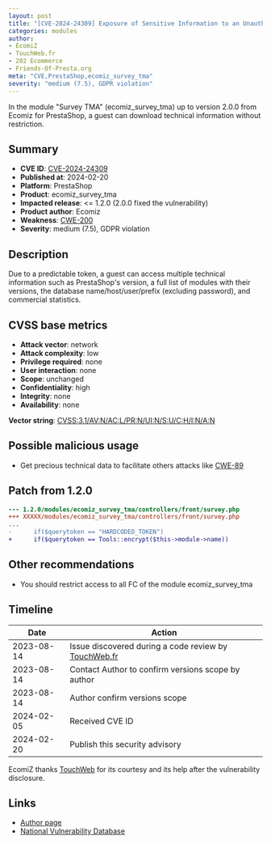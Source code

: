 ```yaml
---
layout: post
title: "[CVE-2024-24309] Exposure of Sensitive Information to an Unauthorized Actor in Ecomiz - Survey TMA module for PrestaShop"
categories: modules
author:
- EcomiZ
- TouchWeb.fr
- 202 Ecommerce
- Friends-Of-Presta.org
meta: "CVE,PrestaShop,ecomiz_survey_tma"
severity: "medium (7.5), GDPR violation"
---
```


In the module "Survey TMA" (ecomiz_survey_tma) up to version 2.0.0 from Ecomiz for PrestaShop, a guest can download technical information without restriction.

## Summary

* **CVE ID**: [CVE-2024-24309](https://cve.mitre.org/cgi-bin/cvename.cgi?name=CVE-2024-24309)
* **Published at**: 2024-02-20
* **Platform**: PrestaShop
* **Product**: ecomiz_survey_tma
* **Impacted release**: <= 1.2.0 (2.0.0 fixed the vulnerability)
* **Product author**: Ecomiz
* **Weakness**: [CWE-200](https://cwe.mitre.org/data/definitions/200.html)
* **Severity**: medium (7.5), GDPR violation

## Description

Due to a predictable token, a guest can access multiple technical information such as PrestaShop's version, a full list of modules with their versions, the database name/host/user/prefix (excluding password), and commercial statistics.


## CVSS base metrics

* **Attack vector**: network
* **Attack complexity**: low
* **Privilege required**: none
* **User interaction**: none
* **Scope**: unchanged
* **Confidentiality**: high
* **Integrity**: none
* **Availability**: none

**Vector string**: [CVSS:3.1/AV:N/AC:L/PR:N/UI:N/S:U/C:H/I:N/A:N](https://nvd.nist.gov/vuln-metrics/cvss/v3-calculator?vector=AV:N/AC:L/PR:N/UI:N/S:U/C:H/I:N/A:N)

## Possible malicious usage

* Get precious technical data to facilitate others attacks like [CWE-89](https://cwe.mitre.org/data/definitions/89.html)


## Patch from 1.2.0

```diff
--- 1.2.0/modules/ecomiz_survey_tma/controllers/front/survey.php
+++ XXXXX/modules/ecomiz_survey_tma/controllers/front/survey.php
...
-      if($querytoken == "HARDCODED_TOKEN")
+      if($querytoken == Tools::encrypt($this->module->name))
```

## Other recommendations

* You should restrict access to all FC of the module ecomiz_survey_tma

## Timeline

| Date | Action |
|--|--|
| 2023-08-14 | Issue discovered during a code review by [TouchWeb.fr](https://www.touchweb.fr) |
| 2023-08-14 | Contact Author to confirm versions scope by author |
| 2023-08-14 | Author confirm versions scope |
| 2024-02-05 | Received CVE ID |
| 2024-02-20 | Publish this security advisory |

EcomiZ thanks [TouchWeb](https://www.touchweb.fr) for its courtesy and its help after the vulnerability disclosure.

## Links

* [Author page](https://www.ecomiz.com/)
* [National Vulnerability Database](https://nvd.nist.gov/vuln/detail/CVE-2024-24309)
